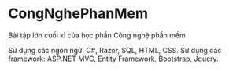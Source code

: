 # CongNghePhanMem
Bài tập lớn cuối kì của học phần Công nghệ phần mềm

Sử dụng các ngôn ngữ: C#, Razor, SQL, HTML, CSS.
Sử dụng các framework: ASP.NET MVC, Entity Framework, Bootstrap, Jquery.
